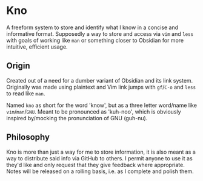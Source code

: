 # Kno

A freeform system to store and identify what I know in a concise and informative
format. Supposedly a way to store and access via `vim` and `less` with goals of
working like `man` or something closer to Obsidian for more intuitive, efficient
usage.

## Origin

Created out of a need for a dumber variant of Obsidian and its link system.
Originally was made using plaintext and Vim link jumps with `gf`/`C-o` and
`less` to read like `man`.

Named `kno` as short for the word 'know', but as a three letter word/name like
`vim`/`man`/`GNU`. Meant to be pronounced as 'kuh-noo', which is obviously
inspired by/mocking the pronunciation of GNU (guh-nu).

## Philosophy

Kno is more than just a way for me to store information, it is also meant as
a way to distribute said info via GitHub to others. I permit anyone to use it as
they'd like and only request that they give feedback where appropriate. Notes
will be released on a rolling basis, i.e. as I complete and polish them.
